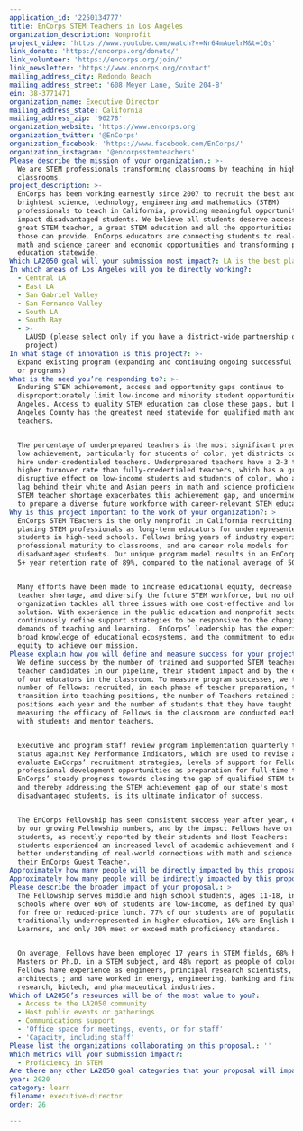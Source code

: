 ```yaml
---
application_id: '2250134777'
title: EnCorps STEM Teachers in Los Angeles
organization_description: Nonprofit
project_video: 'https://www.youtube.com/watch?v=Nr64mAuelrM&t=10s'
link_donate: 'https://encorps.org/donate/'
link_volunteer: 'https://encorps.org/join/'
link_newsletter: 'https://www.encorps.org/contact'
mailing_address_city: Redondo Beach
mailing_address_street: '608 Meyer Lane, Suite 204-B'
ein: 38-3771471
organization_name: Executive Director
mailing_address_state: California
mailing_address_zip: '90278'
organization_website: 'https://www.encorps.org'
organization_twitter: '@EnCorps'
organization_facebook: 'https://www.facebook.com/EnCorps/'
organization_instagram: '@encorpsstemteachers'
Please describe the mission of your organization.: >-
  We are STEM professionals transforming classrooms by teaching in high needs
  classrooms.
project_description: >-
  EnCorps has been working earnestly since 2007 to recruit the best and
  brightest science, technology, engineering and mathematics (STEM)
  professionals to teach in California, providing meaningful opportunities to
  impact disadvantaged students. We believe all students deserve access to a
  great STEM teacher, a great STEM education and all the opportunities that
  those can provide. EnCorps educators are connecting students to real-world
  math and science career and economic opportunities and transforming public
  education statewide.
Which LA2050 goal will your submission most impact?: LA is the best place to LEARN
In which areas of Los Angeles will you be directly working?:
  - Central LA
  - East LA
  - San Gabriel Valley
  - San Fernando Valley
  - South LA
  - South Bay
  - >-
    LAUSD (please select only if you have a district-wide partnership or
    project)
In what stage of innovation is this project?: >-
  Expand existing program (expanding and continuing ongoing successful projects
  or programs)
What is the need you’re responding to?: >-
  Enduring STEM achievement, access and opportunity gaps continue to
  disproportionately limit low-income and minority student opportunities In Los
  Angeles. Access to quality STEM education can close these gaps, but Los
  Angeles County has the greatest need statewide for qualified math and science
  teachers. 


  The percentage of underprepared teachers is the most significant predictor of
  low achievement, particularly for students of color, yet districts continue to
  hire under-credentialed teachers. Underprepared teachers have a 2-3 times
  higher turnover rate than fully-credentialed teachers, which has a greater
  disruptive effect on low-income students and students of color, who already
  lag behind their white and Asian peers in math and science proficiency.  The
  STEM teacher shortage exacerbates this achievement gap, and undermines efforts
  to prepare a diverse future workforce with career-relevant STEM education.
Why is this project important to the work of your organization?: >
  EnCorps STEM TEachers is the only nonprofit in California recruiting and
  placing STEM professionals as long-term educators for underrepresented
  students in high-need schools. Fellows bring years of industry experience and
  professional maturity to classrooms, and are career role models for
  disadvantaged students. Our unique program model results in an EnCorps teacher
  5+ year retention rate of 89%, compared to the national average of 50%.


  Many efforts have been made to increase educational equity, decrease the
  teacher shortage, and diversify the future STEM workforce, but no other
  organization tackles all three issues with one cost-effective and long-term
  solution. With experience in the public education and nonprofit sectors, we
  continuously refine support strategies to be responsive to the changing
  demands of teaching and learning.  EnCorps’ leadership has the experience,
  broad knowledge of educational ecosystems, and the commitment to educational
  equity to achieve our mission.
Please explain how you will define and measure success for your project.: >
  We define success by the number of trained and supported STEM teachers and
  teacher candidates in our pipeline, their student impact and by the efficacy
  of our educators in the classroom. To measure program successes, we track the
  number of Fellows: recruited, in each phase of teacher preparation, those who
  transition into teaching positions, the number of Teachers retained in their
  positions each year and the number of students that they have taught. Surveys
  measuring the efficacy of Fellows in the classroom are conducted each semester
  with students and mentor teachers.


  Executive and program staff review program implementation quarterly to assess
  status against Key Performance Indicators, which are used to revise and
  evaluate EnCorps’ recruitment strategies, levels of support for Fellows, and
  professional development opportunities as preparation for full-time teaching.
  EnCorps’ steady progress towards closing the gap of qualified STEM teachers,
  and thereby addressing the STEM achievement gap of our state's most
  disadvantaged students, is its ultimate indicator of success.


  The EnCorps Fellowship has seen consistent success year after year, evidenced
  by our growing Fellowship numbers, and by the impact Fellows have on their
  students, as recently reported by their students and Host Teachers:  86% of
  students experienced an increased level of academic achievement and 88% had a
  better understanding of real-world connections with math and science due to
  their EnCorps Guest Teacher.
Approximately how many people will be directly impacted by this proposal?: '300'
Approximately how many people will be indirectly impacted by this proposal?: '15000'
Please describe the broader impact of your proposal.: >
  The Fellowship serves middle and high school students, ages 11-18, in Title 1
  schools where over 60% of students are low-income, as defined by qualifying
  for free or reduced-price lunch. 77% of our students are of populations
  traditionally underrepresented in higher education, 16% are English Language
  Learners, and only 30% meet or exceed math proficiency standards.


  On average, Fellows have been employed 17 years in STEM fields, 68% have a
  Masters or Ph.D. in a STEM subject, and 48% report as people of color. EnCorps
  Fellows have experience as engineers, principal research scientists, and data
  architects,; and have worked in energy, engineering, banking and finance,
  research, biotech, and pharmaceutical industries. 
Which of LA2050’s resources will be of the most value to you?:
  - Access to the LA2050 community
  - Host public events or gatherings
  - Communications support
  - 'Office space for meetings, events, or for staff'
  - 'Capacity, including staff'
Please list the organizations collaborating on this proposal.: ''
Which metrics will your submission impact?:
  - Proficiency in STEM
Are there any other LA2050 goal categories that your proposal will impact?: []
year: 2020
category: learn
filename: executive-director
order: 26

---
```

